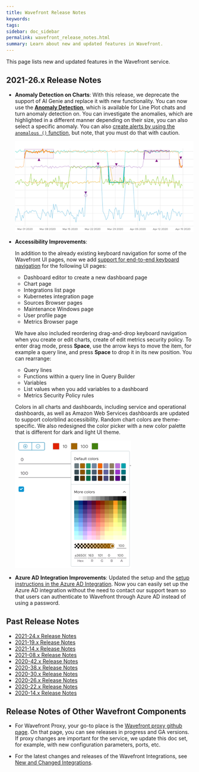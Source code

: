 ```yaml
---
title: Wavefront Release Notes
keywords:
tags:
sidebar: doc_sidebar
permalink: wavefront_release_notes.html
summary: Learn about new and updated features in Wavefront.
---
```


This page lists new and updated features in the Wavefront service. 

## 2021-26.x Release Notes

* **Anomaly Detection on Charts**: With this release, we deprecate the support of AI Genie and replace it with new functionality. You can now use the [**Anomaly Detection**](anomaly_detection.html), which is available for Line Plot chats and turn anomaly detection on. You can investigate the anomalies, which are highlighted in a different manner depending on their size, you can also select a specific anomaly. You can also [create alerts by using the `anomalous ()` function](ts_anomalous.html#using-the-anomalous-function-in-alerts), but note, that you must do that with caution.

  ![Anomalies highlighted with purple square and purple circle](images/anomaly_hightlighting.png)

* **Accessibility Improvements**: 

  In addition to the already existing keyboard navigation for some of the Wavefront UI pages, now we add [support for end-to-end keyboard navigation](wavefront_keyboard_shortcuts.html) for the following UI pages:

  * Dashboard editor to create a new dashboard page
  * Chart page
  * Integrations list page
  * Kubernetes integration page
  * Sources Browser pages
  * Maintenance Windows page
  * User profile page
  * Metrics Browser page

  We have also included reordering drag-and-drop keyboard navigation when you create or edit charts, create of edit metrics security policy. To enter drag mode, press **Space**, use the arrow keys to move the item, for example a query line, and press **Space** to drop it in its new position. You can rearrange:
  
  * Query lines
  * Functions within a query line in Query Builder 
  * Variables
  * List values when you add variables to a dashboard
  * Metrics Security Policy rules
  
  
  Colors in all charts and dashboards, including service and operational dashboards, as well as Amazon Web Services dashboards are updated to support colorblind accessibility. Random chart colors are theme-specific. We also redesigned the color picker with a new color palette that is different for dark and light UI theme.
  
    ![Color picker for light theme](images/color-picker.png)

* **Azure AD Integration Improvements**: Updated the setup and the [setup instructions in the Azure AD Integration](azure_ad.html). Now you can easily set up the Azure AD integration without the need to contact our support team so that users can authenticate to Wavefront through Azure AD instead of using a password.  


## Past Release Notes

- [2021-24.x Release Notes](2021.24.x_release_notes.html)
- [2021-19.x Release Notes](2021.19.x_release_notes.html)
- [2021-14.x Release Notes](2021.14.x_release_notes.html)
- [2021-08.x Release Notes](2021.08.x_release_notes.html)
- [2020-42.x Release Notes](2020.42.x_release_notes.html)
- [2020-38.x Release Notes](2020.38.x_release_notes.html)
- [2020-30.x Release Notes](2020.30.x_release_notes.html)
- [2020-26.x Release Notes](2020.26.x_release_notes.html)
- [2020-22.x Release Notes](2020.22.x_release_notes.html)
- [2020-14.x Release Notes](2020.14.x_release_notes.html)

## Release Notes of Other Wavefront Components

* For Wavefront Proxy, your go-to place is the [Wavefront proxy github page](https://GitHub.com/wavefrontHQ/java/releases). On that page, you can see releases in progress and GA versions. If proxy changes are important for the service, we update this doc set, for example, with new configuration parameters, ports, etc.

* For the latest changes and releases of the Wavefront Integrations, see [New and Changed Integrations](integrations_new_changed.html).
